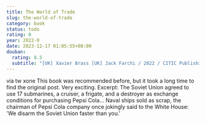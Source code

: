 ```yaml
---
title: The World of Trade
slug: the-world-of-trade
category: book
status: todo
rating: 0
year: 2022-9
date: 2023-12-17 01:05:55+08:00
douban:
  rating: 8.5
  subtitle: "[UK] Xavier Brass [UK] Jack Farchi / 2022 / CITIC Publishing Group"
---
```


via tw xone This book was recommended before, but it took a long time to find the original post. Very exciting. Excerpt: The Soviet Union agreed to use 17 submarines, a cruiser, a frigate, and a destroyer as exchange conditions for purchasing Pepsi Cola... Naval ships sold as scrap, the chairman of Pepsi Cola company once jokingly said to the White House: 'We disarm the Soviet Union faster than you.'
